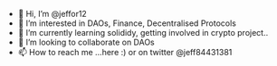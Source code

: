 - 👋 Hi, I’m @jeffor12
- 👀 I’m interested in DAOs, Finance, Decentralised Protocols 
- 🌱 I’m currently learning solididy, getting involved in crypto project..
- 💞️ I’m looking to collaborate on DAOs
- 📫 How to reach me ...here :) or on twitter @jeff84431381

<!---
jeffor12/jeffor12 is a ✨ special ✨ repository because its `README.md` (this file) appears on your GitHub profile.
You can click the Preview link to take a look at your changes.
--->
